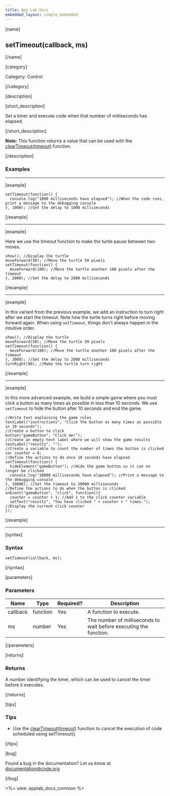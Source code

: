 ```yaml
---
title: App Lab Docs
embedded_layout: simple_embedded
---
```


[name]

## setTimeout(callback, ms)

[/name]


[category]

Category: Control

[/category]

[description]

[short_description]

Set a timer and execute code when that number of milliseconds has elapsed.

[/short_description]

**Note:** This function returns a value that can be used with the [clearTimeout(timeout)](/applab/docs/clearTimeout) function.

[/description]

### Examples
____________________________________________________

[example]


```
setTimeout(function() {
  console.log("1000 milliseconds have elapsed"); //When the code runs, print a message to the debugging console
}, 1000); //Set the delay to 1000 milliseconds
```

[/example]

____________________________________________________

[example]

Here we use the timeout function to make the turtle pause between two moves.

```
show(); //Display the turtle
moveForward(50); //Move the turtle 50 pixels
setTimeout(function() {
  moveForward(100); //Move the turtle another 100 pixels after the timeout
}, 2000); //Set the delay to 2000 milliseconds
```

[/example]

____________________________________________________

[example]

In this variant from the previous example, we add an instruction to turn right after we start the timeout. Note how the turtle turns right before moving forward again. When using `setTimeout`, things don't always happen in the intuitive order.

```
show(); //Display the turtle
moveForward(50); //Move the turtle 50 pixels
setTimeout(function() {
  moveForward(100); //Move the turtle another 100 pixels after the timeout
}, 2000); //Set the delay to 2000 milliseconds
turnRight(90); //Make the turtle turn right
```

[/example]

____________________________________________________

[example]

In this more advanced example, we build a simple game where you must click a button as many times as possible in less than 10 seconds. We use `setTimeout` to hide the button after 10 seconds and end the game.

```
//Write text explaining the game rules
textLabel("instructions", "Click the button as many times as possible in 10 seconds");
//Create a button to click
button("gameButton", "Click me!");
//Create an empty text label where we will show the game results
textLabel("results", "");
//Create a variable to count the number of times the button is clicked
var counter = 0;
//Define the actions to do once 10 seconds have elapsed
setTimeout(function() {
  hideElement("gameButton"); //Hide the game button so it can no longer be clicked
  console.log("10000 milliseconds have elapsed"); //Print a message to the debugging console
}, 10000); //Set the timeout to 10000 milliseconds
//Define the actions to do when the button is clicked
onEvent("gameButton", "click", function(){
  counter = counter + 1; //Add 1 to the click counter variable
  setText("results", "You have clicked " + counter + " times."); //Display the current click counter
});
```


[/example]

____________________________________________________

[syntax]

### Syntax

```
setTimeout(callback, ms);
```

[/syntax]

[parameters]

### Parameters

| Name  | Type | Required? | Description |
|-----------------|------|-----------|-------------|
| callback | function | Yes | A function to execute.  |
| ms | number | Yes | The number of milliseconds to wait before executing the function.  |

[/parameters]

[returns]

### Returns
A number identifying the timer, which can be used to cancel the timer before it executes.

[/returns]

[tips]

### Tips
- Use the [clearTimeout(timeout)](/applab/docs/clearTimeout) function to cancel the execution of code scheduled using setTimeout().

[/tips]

[bug]

Found a bug in the documentation? Let us know at documentation@code.org

[/bug]

<%= view :applab_docs_common %>
